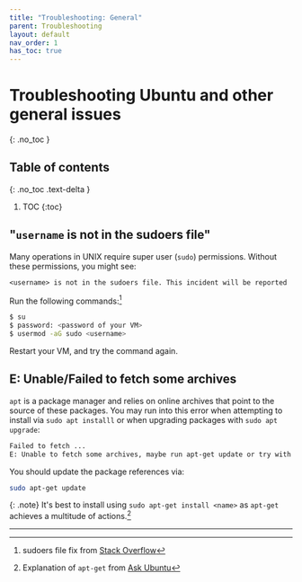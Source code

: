 ```yaml
---
title: "Troubleshooting: General"
parent: Troubleshooting
layout: default
nav_order: 1
has_toc: true
---
```


# Troubleshooting Ubuntu and other general issues
{: .no_toc }

## Table of contents
{: .no_toc .text-delta }

1. TOC
{:toc}

## "`username` is not in the sudoers file"

Many operations in UNIX require super user (`sudo`) permissions. Without these permissions, you might see:
```
<username> is not in the sudoers file. This incident will be reported
```

Run the following commands:[^1]
```bash
$ su
$ password: <password of your VM>
$ usermod -aG sudo <username>
```

Restart your VM, and try the command again.

## E: Unable/Failed to fetch some archives

`apt` is a package manager and relies on online archives that point to the source of these packages. You may run into this error when attempting to install via `sudo apt installl` or when upgrading packages with `sudo apt upgrade`:
```bash
Failed to fetch ...
E: Unable to fetch some archives, maybe run apt-get update or try with --fix-missing?
```

You should update the package references via:
```bash
sudo apt-get update
```

{: .note}
It's best to install using `sudo apt-get install <name>` as `apt-get` achieves a multitude of actions.[^2]

---

[^1]: sudoers file fix from [Stack Overflow](https://stackoverflow.com/a/47810801)

[^2]: Explanation of `apt-get` from [Ask Ubuntu](https://askubuntu.com/a/540943)

